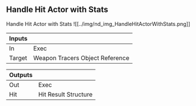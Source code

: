## Handle Hit Actor with Stats
Handle Hit Actor with Stats
![[../img/nd_img_HandleHitActorWithStats.png]]

|Inputs||
|--|--|
| In | Exec |
| Target | Weapon Tracers Object Reference |

|Outputs||
|--|--|
| Out | Exec |
| Hit | Hit Result Structure |

